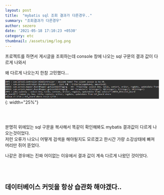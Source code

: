 ```yaml
---
layout: post
title:  "mybatis sql 조회 결과가 다른경우.."
summary: "조회결과가 다른경우"
author: sezero
date: '2021-05-18 17:10:23 +0530'
category: etc
thumbnail: /assets/img/log.png
---
```


<p>프로젝트를 하면서 게시글을 조회하는데  console 창에 나오는 sql 구문의 결과 값이 다르게 나와서 
    
</p>

왜 다르게 나오는지 한참 고민했다...

![sql조회](/assets/img/posts/sql조회.png){: width="25%"}


<br><br>



<p> 분명히 위에있는 sql 구문을 복사해서 똑같이 확인해봐도 mybatis 결과값이 다르게 나오는것이었다. <br>
저런 오류가 나오니 어떻게 검색을 해야될지도 모르겠고 한시간 가량 소강상태에 빠져 머리만 쥐어 뜯었다. <br>

<p>나같은 경우에는 진짜 어이없는 이유에서 결과 값이 계속 다르게 나왔던 것이엇다.</p>



<br><br>



<h2>데이터베이스 커밋을 항상 습관화 해야겠다..<h2>

<p>



